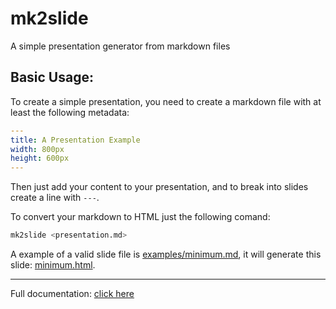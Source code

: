 mk2slide
========

A simple presentation generator from markdown files

Basic Usage:
------------

To create a simple presentation, you need to create a markdown file with at least the following metadata:

```yaml
---
title: A Presentation Example
width: 800px
height: 600px
---
```

Then just add your content to your presentation, and to break into slides create a line with `---`.

To convert your markdown to HTML just the following comand:

```sh
mk2slide <presentation.md>
```

A example of a valid slide file is [examples/minimum.md](https://github.com/lucassabreu/mk2slide/blob/master/examples/minimum.md), it will generate this slide: [minimum.html](examples/minimum.html).

---

Full documentation: [click here](http://localhost:4000)
